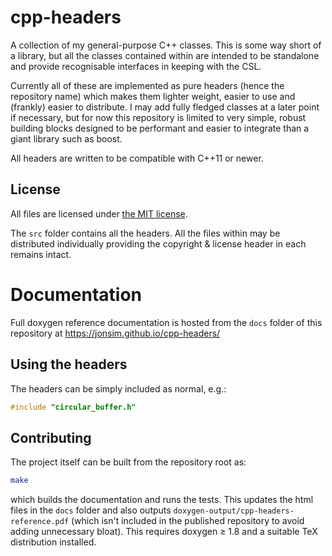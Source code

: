 
[//]: # (\mainpage cpp-headers Documentation)

# cpp-headers

A collection of my general-purpose C++ classes. This is some way short of a
library, but all the classes contained within are intended to be standalone
and provide recognisable interfaces in keeping with the CSL.

Currently all of these are implemented as pure headers (hence the repository
name) which makes them lighter weight, easier to use and (frankly) easier to
distribute. I may add fully fledged classes at a later point if necessary, but
for now this repository is limited to very simple, robust building blocks
designed to be performant and easier to integrate than a giant library such as
boost.

All headers are written to be compatible with C++11 or newer.



## License

All files are licensed under
[the MIT license](https://github.com/jonsim/cpp-headers/blob/master/LICENSE).

The `src` folder contains all the headers. All the files within may be
distributed individually providing the copyright &amp; license header in each
remains intact.



# Documentation

Full doxygen reference documentation is hosted from the `docs` folder of this
repository at https://jonsim.github.io/cpp-headers/


## Using the headers

The headers can be simply included as normal, e.g.:
```c
#include "circular_buffer.h"
```


## Contributing
The project itself can be built from the repository root as:
```sh
make
```
which builds the documentation and runs the tests. This updates the html files
in the `docs` folder and also outputs `doxygen-output/cpp-headers-reference.pdf`
(which isn't included in the published repository to avoid adding unnecessary
bloat). This requires doxygen &ge; 1.8 and a suitable TeX distribution
installed.

